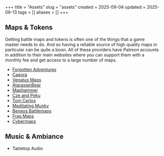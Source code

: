 +++
title = "Assets"
slug = "assets"
created = 2025-09-04
updated = 2025-09-13
tags = []
aliases = []
+++

## Maps & Tokens

Getting battle maps and tokens is often one of the things that a game master needs to do. And so having a reliable source of high quality maps in particular can be quite a boon. All of these providers have Patreon accounts in addition to their main websites where you can support them with a monthly fee and get access to a large number of maps.

- [Forgotten Adventures](https://www.forgotten-adventures.net)
- [Caeora](https://www.caeora.com)
- [Venatus Maps](https://www.venatusmaps.com)
- [AtaraxianBear](https://www.patreon.com/AtaraxianBear)
- [Maphammer](https://www.patreon.com/maphammer)
- [Cze and Peku](https://www.czepeku.com)
- [Tom Cartos](https://www.tomcartos.com)
- [Meditating Munky](https://www.meditatingmunky.com)
- [Beneos Battlemaps](https://beneos-battlemaps.com)
- [Frag Maps](https://www.patreon.com/fragmaps)
- [Cybermaps](https://www.patreon.com/cybermaps)


## Music & Ambiance

- Tabletop Audio